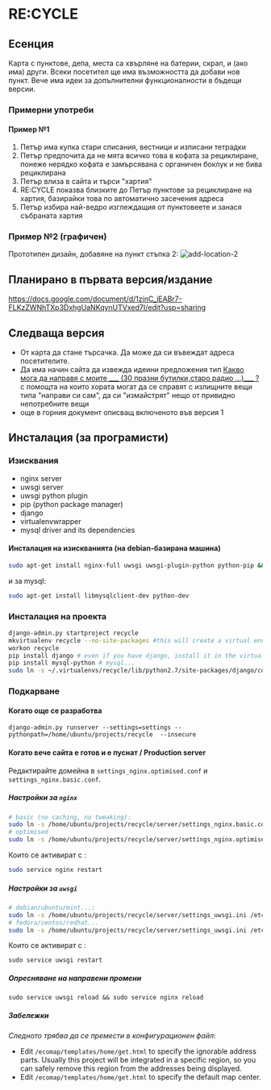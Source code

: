 # RE:CYCLE

## Есенция
Карта с пунктове, депа, места са хвърляне на батерии, скрап, и (ако има) други. Всеки посетител ще има възможността да добави нов пункт. Вече има идеи за допълнителни функционалности в бъдещи версии.

### Примерни употреби

#### Пример №1
1. Петър има купка стари списания, вестници и изписани тетрадки
1. Петър предпочита да не мята всичко това в кофата за рециклиране, понеже нерядко кофата е замърсявана с органичен боклук и не бива рециклирана
1. Петър влиза в сайта и търси "хартия" 
1. RE:CYCLE показва близките до Петър пунктове за рециклиране на хартия, базирайки това по автоматично засечения адреса 
1. Петър избира най-ведро изглеждащия от пунктовеете и занася събраната хартия

### Пример №2 (графичен)
Прототипен дизайн, добавяне на пункт стъпка 2:
![add-location-2](https://f.cloud.github.com/assets/4492376/563904/24a22988-c524-11e2-89f3-9e787c60ce43.jpg)

## Планирано в първата версия/издание
https://docs.google.com/document/d/1zinC_iEABr7-FLKzZWNhTXp3DxhgUaNKqynUTVxed7I/edit?usp=sharing

## Следваща версия
 - От карта да стане търсачка. Да може да си въвеждат адреса посетителите.
 - Да има начин сайта да извежда идеини предложения тип [Какво мога да направя с моите ___ (30 празни бутилки,старо радио ...)___ ?](https://github.com/obshtestvo/what-should-i-do) с помощта на които хората могат да се справят с излищните вещи типа "направи си сам", да си "измайстрят" нещо от привидно непотребните вещи
 - още в горния документ описващ включеното във версия 1

## Инсталация (за програмисти)

### Изисквания
 - nginx server
 - uwsgi server
 - uwsgi python plugin
 - pip (python package manager)
 - django
 - virtualenvwrapper
 - mysql driver and its dependencies

#### Инсталация на изискванията (на debian-базирана машина)

```sh
sudo apt-get install nginx-full uwsgi uwsgi-plugin-python python-pip && sudo pip install django virtualenvwrapper
```
и за mysql:

```sh
sudo apt-get install libmysqlclient-dev python-dev
```

### Инсталация на проекта

```sh
django-admin.py startproject recycle
mkvirtualenv recycle --no-site-packages #this will create a virtual environment at ~/.virtualenvs/recycle
workon recycle
pip install django # even if you have django, install it in the virtual env
pip install mysql-python # mysql...
sudo ln -s ~/.virtualenvs/recycle/lib/python2.7/site-packages/django/contrib/admin/static/admin ./static/
```

### Подкарване
#### Когато още се разработва

```
django-admin.py runserver --settings=settings --pythonpath=/home/ubuntu/projects/recycle  --insecure

```

#### Когато вече сайта е готов и е пуснат / Production server
Редактирайте домейна в `settings_nginx.optimised.conf` и `settings_nginx.basic.conf`.

##### Настройки за `nginx`

```sh
# basic (no caching, no tweaking):
sudo ln -s /home/ubuntu/projects/recycle/server/settings_nginx.basic.conf /etc/nginx/sites-enabled/recycle.conf
# optimised
sudo ln -s /home/ubuntu/projects/recycle/server/settings_nginx.optimised.conf /etc/nginx/sites-enabled/recycle.conf
```

Които се активират с :
```sh
sudo service nginx restart
```

##### Настройки за `uwsgi`
```sh
# debian/ubuntu/mint...:
sudo ln -s /home/ubuntu/projects/recycle/server/settings_uwsgi.ini /etc/uwsgi/apps-enabled/recycle.ini
# fedora/centos/redhat...
sudo ln -s /home/ubuntu/projects/recycle/server/settings_uwsgi.ini /etc/uwsgi.d/recycle.ini
```

Които се активират с :
```
sudo service uwsgi restart
```

##### Опресняване на направени промени

```
sudo service uwsgi reload && sudo service nginx reload
```

##### Забележки
*Следното трябва да се премести в конфигурационен файл*:

- Edit `/ecomap/templates/home/get.html` to specify the ignorable address parts. Usually this project will be integrated in a specific region, so you can safely remove this region from the addresses being displayed.
- Edit `/ecomap/templates/home/get.html` to specify the default map center.